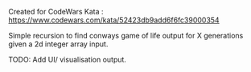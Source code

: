 Created for CodeWars Kata : https://www.codewars.com/kata/52423db9add6f6fc39000354 

Simple recursion to find conways game of life output for X generations given a 2d integer array input. 

TODO: 
Add UI/ visualisation output. 

